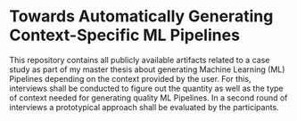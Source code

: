 # Towards Automatically Generating Context-Specific ML Pipelines
This repository contains all publicly available artifacts related to a case study as part of my master thesis about generating Machine Learning (ML) Pipelines depending on the context provided by the user. For this, interviews shall be conducted to figure out the quantity as well as the type of context needed for generating quality ML Pipelines. In a second round of interviews a prototypical approach shall be evaluated by the participants.
